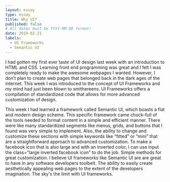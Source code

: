```yaml
---
layout: essay
type: essay
title: Why UI?
published: false
# All dates must be YYYY-MM-DD format!
date: 2019-02-21  
labels:
  - UI Frameworks
  - Semantic UI
---
```


I had gotten my first ever taste of UI design last week with an introduction to HTML and CSS. Learning front end programming was great and I felt I was completely ready to make the awesome webpages I wanted.  However, I don’t plan to create web pages that belonged back in the dark ages of the internet. This week I was introduced to the concept of UI Frameworks and my mind had just been blown to smithereens. UI Frameworks offers a compilation of standardized code that allows for more advanced customization of design. 

This week I had learned a framework called Semantic UI, which boasts a flat and modern design scheme. This specific framework came chock-full of the tools needed to format content in a simple and efficient manner. There were like many standardized segments like menus, grids, and buttons that I found was very simple to implement. Also, the ability to change and customize these sections with simple keywords like “fitted” or “mini” that are a straightforward approach to advanced customization. To make a facebook icon that is also large and with an inverted color, I can use input the class="large inverted facebook icon" to do the job. Simple methods for great customization. I believe UI frameworks like Semantic UI are are great to have in any software developers toolbelt. The ability to easily create aesthetically appealing web pages to the extent of the developers imagination. The sky's the limit with UI frameworks. 
